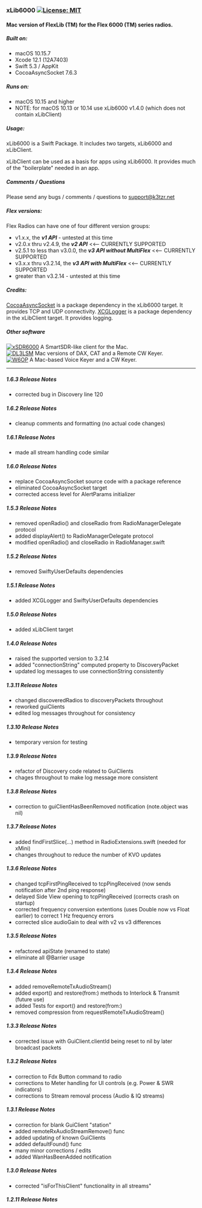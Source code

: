 ### xLib6000 [![License: MIT](https://img.shields.io/badge/License-MIT-yellow.svg)](https://en.wikipedia.org/wiki/MIT_License)

#### Mac version of FlexLib (TM) for the Flex 6000 (TM) series radios.

##### Built on:

*  macOS 10.15.7
*  Xcode 12.1 (12A7403)
*  Swift 5.3 / AppKit
*  CocoaAsyncSocket 7.6.3

##### Runs on:
* macOS 10.15 and higher
* NOTE: for macOS 10.13 or 10.14 use xLib6000 v1.4.0 (which does not contain xLibClient)

##### Usage:
xLib6000 is a Swift Package. It includes two targets, xLib6000 and xLibClient.

xLibClient can be used as a basis for apps using xLib6000. It provides much of the "boilerplate" needed in an app.

##### Comments / Questions
Please send any bugs / comments / questions to support@k3tzr.net

##### Flex versions:

Flex Radios can have one of four different version groups:
*  v1.x.x, the ***v1 API*** - untested at this time
*  v2.0.x thru v2.4.9, the ***v2 API*** <<-- CURRENTLY SUPPORTED
*  v2.5.1 to less than v3.0.0, the ***v3 API without MultiFlex*** <<-- CURRENTLY SUPPORTED
*  v3.x.x thru v3.2.14, the ***v3 API with MultiFlex*** <<-- CURRENTLY SUPPORTED
*  greater than v3.2.14 - untested at this time

##### Credits:
[CocoaAsyncSocket](https://github.com/robbiehanson/CocoaAsyncSocket) is a package dependency in the xLib6000 target. It provides TCP and UDP connectivity.
[XCGLogger](https://github.com/DaveWoodCom/XCGLogger.git) is a package dependency in the xLibClient target. It provides logging.

##### Other software
[![xSDR6000](https://img.shields.io/badge/K3TZR-xSDR6000-informational)]( https://github.com/K3TZR/xSDR6000) A SmartSDR-like client for the Mac.   
[![DL3LSM](https://img.shields.io/badge/DL3LSM-xDAX,_xCAT,_xKey-informational)](https://dl3lsm.blogspot.com) Mac versions of DAX, CAT and a Remote CW Keyer.  
[![W6OP](https://img.shields.io/badge/W6OP-xVoiceKeyer,_xCW-informational)](https://w6op.com) A Mac-based Voice Keyer and a CW Keyer.  

---
##### 1.6.3 Release Notes
* corrected bug in Discovery line 120

##### 1.6.2 Release Notes
* cleanup comments and formatting (no actual code changes)

##### 1.6.1 Release Notes
* made all stream handling code similar

##### 1.6.0 Release Notes
* replace CocoaAsyncSocket source code with a package reference
* eliminated CocoaAsyncSocket target
* corrected access level for AlertParams initializer

##### 1.5.3 Release Notes
* removed openRadio() and closeRadio from RadioManagerDelegate protocol
* added displayAlert() to RadioManagerDelegate protocol
* modified openRadio() and closeRadio in RadioManager.swift

##### 1.5.2 Release Notes
* removed SwiftyUserDefaults dependencies

##### 1.5.1 Release Notes
* added XCGLogger and SwiftyUserDefaults dependencies

##### 1.5.0 Release Notes
* added xLibClient target

##### 1.4.0 Release Notes
* raised the supported version to 3.2.14
* added "connectionString" computed property to DiscoveryPacket
* updated log messages to use connectionString consistently

##### 1.3.11 Release Notes
* changed discoveredRadios to discoveryPackets throughout
* reworked guiClients
* edited log messages throughout for consistency

##### 1.3.10 Release Notes
* temporary version for testing

##### 1.3.9 Release Notes
* refactor of Discovery code related to GuiClients
* chages throughout to make log message more consistent

##### 1.3.8 Release Notes
* correction to guiClientHasBeenRemoved notification (note.object was nil)

##### 1.3.7 Release Notes
* added findFirstSlice(...) method in RadioExtensions.swift (needed for xMini)
* changes throughout to reduce the number of KVO updates

##### 1.3.6 Release Notes
* changed tcpFirstPingReceived to tcpPingReceived (now sends notification after 2nd ping response)
* delayed Side View opening to tcpPingReceived (corrects crash on startup)
* corrected frequency conversion extentions (uses Double now vs Float earlier) to correct 1 Hz frequency errors
* corrected slice audioGain to deal with v2 vs v3 differences

##### 1.3.5 Release Notes
* refactored apiState (renamed to state)
* eliminate all @Barrier usage

##### 1.3.4 Release Notes
* added removeRemoteTxAudioStream()
* added export() and restore(from:) methods to Interlock & Transmit (future use)
* added Tests for export() and restore(from:)
* removed compression from requestRemoteTxAudioStream()

##### 1.3.3 Release Notes
* corrected issue with GuiClient.clientId being reset to nil by later broadcast packets

##### 1.3.2 Release Notes
* correction to Fdx Button command to radio
* corrections to Meter handling for UI controls (e.g. Power & SWR indicators)
* corrections to Stream removal process (Audio & IQ streams)

##### 1.3.1 Release Notes
* correction for blank GuiClient "station"
* added remoteRxAudioStreamRemove() func
* added updating of known GuiClients
* added defaultFound() func
* many minor corrections / edits
* added WanHasBeenAdded notification

##### 1.3.0 Release Notes
* corrected "isForThisClient" functionality in all streams"

##### 1.2.11 Release Notes
